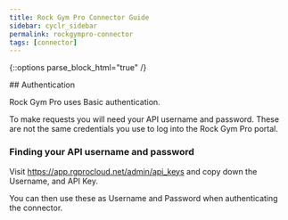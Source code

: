 ```yaml
---
title: Rock Gym Pro Connector Guide
sidebar: cyclr_sidebar
permalink: rockgympro-connector
tags: [connector]
---
```

{::options parse_block_html="true" /}
<section class="card">
## Authentication

Rock Gym Pro uses Basic authentication. 

To make requests you will need your API username and password.  These are not the same credentials you use to log into the Rock Gym Pro portal.

### Finding your API username and password

Visit https://app.rgprocloud.net/admin/api_keys and copy down the Username, and API Key.

You can then use these as Username and Password when authenticating the connector.

</section>
